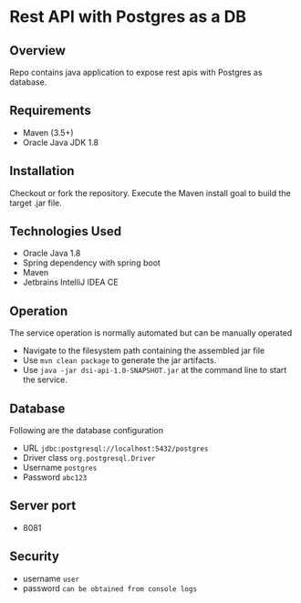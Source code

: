 # Rest API with Postgres as a DB

## Overview

Repo contains java application to expose rest apis with Postgres as database.

## Requirements

  * Maven (3.5+)
  * Oracle Java JDK 1.8
  
## Installation

Checkout or fork the repository. Execute the Maven install goal to build the target .jar file.

## Technologies Used

  * Oracle Java 1.8
  * Spring dependency with spring boot
  * Maven
  * Jetbrains IntelliJ IDEA CE


## Operation

The service operation is normally automated but can be manually operated

  * Navigate to the filesystem path containing the assembled jar file
  * Use `mvn clean package` to generate the jar artifacts.
  * Use `java -jar dsi-api-1.0-SNAPSHOT.jar` at the command line to start the service.
  
## Database 

Following are the database configuration
  
  * URL `jdbc:postgresql://localhost:5432/postgres`
  * Driver class `org.postgresql.Driver`
  * Username `postgres`
  * Password `abc123`
  

## Server port 

  * 8081
  
## Security
  
  * username `user`
  * password `can be obtained from console logs`
